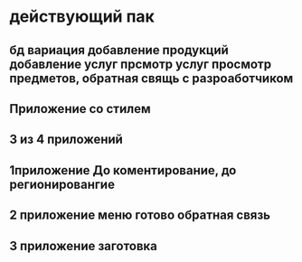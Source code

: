 # действующий пак  

## бд вариация добавление продукций добавление услуг прсмотр услуг просмотр предметов, обратная свящь с разроаботчиком 

## Приложение со стилем 

## 3 из 4 приложений  

## 1приложение До коментирование, до регионировангие 

## 2 приложение меню готово обратная связь

## 3 приложение заготовка 